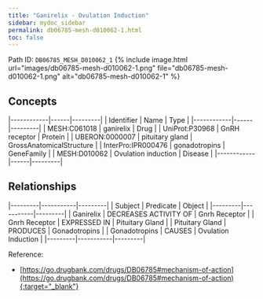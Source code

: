 ```yaml
---
title: "Ganirelix - Ovulation Induction"
sidebar: mydoc_sidebar
permalink: db06785-mesh-d010062-1.html
toc: false 
---
```



Path ID: `DB06785_MESH_D010062_1`
{% include image.html url="images/db06785-mesh-d010062-1.png" file="db06785-mesh-d010062-1.png" alt="db06785-mesh-d010062-1" %}

## Concepts

|------------|------|---------|
| Identifier | Name | Type    |
|------------|------|---------|
| MESH:C061018 | ganirelix | Drug |
| UniProt:P30968 | GnRH receptor | Protein |
| UBERON:0000007 | pituitary gland | GrossAnatomicalStructure |
| InterPro:IPR000476 | gonadotropins | GeneFamily |
| MESH:D010062 | Ovulation induction | Disease |
|------------|------|---------|

## Relationships

|---------|-----------|---------|
| Subject | Predicate | Object  |
|---------|-----------|---------|
| Ganirelix | DECREASES ACTIVITY OF | Gnrh Receptor |
| Gnrh Receptor | EXPRESSED IN | Pituitary Gland |
| Pituitary Gland | PRODUCES | Gonadotropins |
| Gonadotropins | CAUSES | Ovulation Induction |
|---------|-----------|---------|

Reference:
  - [https://go.drugbank.com/drugs/DB06785#mechanism-of-action](https://go.drugbank.com/drugs/DB06785#mechanism-of-action){:target="_blank"}